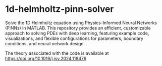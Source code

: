 # 1d-helmholtz-pinn-solver
Solve the 1D Helmholtz equation using Physics-Informed Neural Networks (PINNs) in MATLAB. This repository provides an efficient, customizable approach to solving PDEs with deep learning, featuring example code, visualizations, and flexible configurations for parameters, boundary conditions, and neural network design.

The theory associated with the code is available at https://doi.org/10.1016/j.jsv.2024.118476
